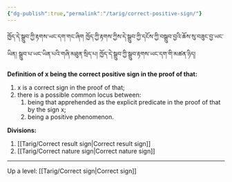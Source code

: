 ```yaml
---
{"dg-publish":true,"permalink":"/tarig/correct-positive-sign/"}
---
```


ཁྱོད་དེ་སྒྲུབ་ཀྱི་རྟགས་ཡང་དག་གང་ཞིག  ཁྱོད་ཀྱི་རྟགས་ཀྱིས་དེ་སྒྲུབ་ཀྱི་དངོས་ཀྱི་བསྒྲུབ་བྱའི་ཆོས་སུ་བཟུང་བྱ་ཡང་ཡིན། སྒྲུབ་པ་ཡང་ཡིན་པའི་གཞི་མཐུན་སྲིད་པ། 
ཁྱོད་དེ་སྒྲུབ་ཀྱི་སྒྲུབ་རྟགས་ཡང་དག་གི་མཚན་ཉིད།

**Definition of x being the correct positive sign in the proof of that:**
1. x is a correct sign in the proof of that;
2. there is a possible common locus between:
	1. being that apprehended as the explicit predicate in the proof of that by the sign x;
	2. being a positive phenomenon.

**Divisions:**
1. [[Tarig/Correct result sign\|Correct result sign]]
2. [[Tarig/Correct nature sign\|Correct nature sign]]
---

Up a level: [[Tarig/Correct sign\|Correct sign]]
